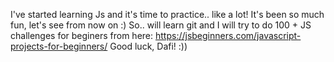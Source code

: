 I've started learning Js and it's time to practice.. like a lot! It's been so much fun, let's see from now on :)
So.. will learn git and I will try to do 100 + JS challenges for beginers from here: https://jsbeginners.com/javascript-projects-for-beginners/
Good luck, Dafi! :))
